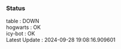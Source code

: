 ### Status


table : DOWN  
hogwarts : OK  
icy-bot : OK  
Latest Update : 2024-09-28 19:08:16.909601
